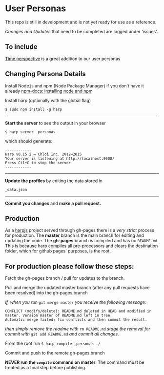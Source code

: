 # User Personas

This repo is still in development and is not yet ready for use as a reference.

*Changes and Updates* that need to be completed are logged under 'issues'.

## To include

[Time perspective](http://blog.invisionapp.com/design-time-perspective/) is a great addition to our user personas


## Changing Persona Details

Install Node.js and npm (Node Package Manager) if you don't have it already 
[npm-docs: installing node and npm](https://docs.npmjs.com/getting-started/installing-node)

Install harp (optionally with the global flag)
```
$ sudo npm install -g harp
```
---

**Start the server** to see the output in your browser

```
$ harp server _personas
```
which should generate:
```
------------
Harp v0.15.2 – Chloi Inc. 2012–2015
Your server is listening at http://localhost:9000/
Press Ctl+C to stop the server
------------
```
---

**Update the profiles** by editing the data stored in
```
_data.json
```
---
**Commit you changes** and **make a pull request.**

## Production

As a [harpjs](https://github.com/sintaxi/harp) project served through gh-pages there is a *very strict* process for production.
The **master** branch is the main branch for editing and updating the code.
The **gh-pages** branch is compiled and has no `README.md`. This is because harp compiles all pre-processors and clears the destination folder, which for github pages' purposes, is the root. 

For production please follow these steps:
---
Fetch the gh-pages branch / pull for updates to the branch.

Pull and merge the updated master branch (after any pull requests have been resolved) into the gh-pages branch
  
  *If, when you run* `git merge master` *you receive the following message:*
  ```
  CONFLICT (modify/delete): README.md deleted in HEAD and modified in master. Version master of README.md left in tree.
  Automatic merge failed; fix conflicts and then commit the result.
  ```
  *then simply remove the readme with* `rm README.md` 
  *stage the removal for commit with* `git add README.md`
  *and commit all changes.*

From the root run 
    `$ harp compile _personas ./`

Commit and push to the remote gh-pages branch

**NEVER run the `compile` command on master**. The command must be treated as a final step before publishing. 
